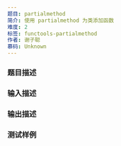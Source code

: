 ```yaml
---
题目: partialmethod
简介: 使用 partialmethod 为类添加函数
难度: 2
标签: functools-partialmethod
作者: 谢子聪
慕码: Unknown
---
```


### 题目描述



### 输入描述



### 输出描述



### 测试样例

